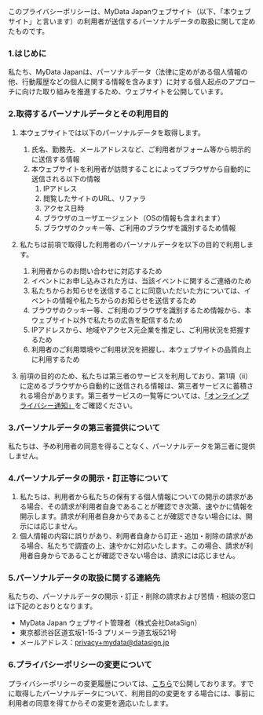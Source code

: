このプライバシーポリシーは、MyData Japanウェブサイト（以下、「本ウェブサイト」と言います）の利用者が送信するパーソナルデータの取扱に関して定めたものです。

### 1.はじめに
私たち、MyData Japanは、パーソナルデータ（法律に定めがある個人情報の他、行動履歴などの個人に関する情報を含みます）に対する個人起点のアプローチに向けた取り組みを推進するため、ウェブサイトを公開しています。

### 2.取得するパーソナルデータとその利用目的
1. 本ウェブサイトでは以下のパーソナルデータを取得します。
	1. 氏名、勤務先、メールアドレスなど、ご利用者がフォーム等から明示的に送信する情報
	2. 本ウェブサイトを利用者が訪問することによってブラウザから自動的に送信される以下の情報
		1. IPアドレス
		2. 閲覧したサイトのURL、リファラ
		3. アクセス日時
		4. ブラウザのユーザエージェント（OSの情報も含まれます）
		5. ブラウザのクッキー等、ご利用のブラウザを識別するため情報
		
2. 私たちは前項で取得した利用者のパーソナルデータを以下の目的で利用します。
	1. 利用者からのお問い合わせに対応するため
	2. イベントにお申し込みされた方は、当該イベントに関するご連絡のため
	3. 私たちからお知らせを送信することに同意いただいた方については、イベントの情報や私たちからのお知らせを送信するため
	4. ブラウザのクッキー等、ご利用のブラウザを識別するため情報から、本ウェブサイト以外で私たちの広告を配信するため
	5. IPアドレスから、地域やアクセス元企業を推定し、ご利用状況を把握するため
	6. 利用者のご利用環境やご利用状況を把握し、本ウェブサイトの品質向上に利用するため
	
3. 前項の目的のため、私たちは第三者のサービスを利用しており、第1項（ⅱ）に定めるブラウザから自動的に送信される情報は、第三者サービスに蓄積される場合があります。第三者サービスの一覧等については、[「オンラインプライバシー通知」](https://fe.datasign.co/privacy/policy/2016ad56)をご確認ください。

### 3.パーソナルデータの第三者提供について
私たちは、予め利用者の同意を得ることなく、パーソナルデータを第三者に提供しません。

### 4.パーソナルデータの開示・訂正等について
1. 私たちは、利用者から私たちの保有する個人情報についての開示の請求がある場合、その請求が利用者自身であることが確認でき次第、速やかに情報を開示します。請求が利用者自身からであることが確認できない場合には、開示には応じません。
2. 個人情報の内容に誤りがあり、利用者自身から訂正・追加・削除の請求がある場合、私たちで調査の上、速やかに対応いたします。この場合、請求が利用者自身からであることが確認できない場合は、請求には応じません。

### 5.パーソナルデータの取扱に関する連絡先
私たちの、パーソナルデータの開示・訂正・削除の請求および苦情・相談の窓口は下記のとおりとなります。

- MyData Japan ウェブサイト管理者（株式会社DataSign）
- 東京都渋谷区道玄坂1-15-3 プリメーラ道玄坂521号
- メールアドレス：privacy+mydata@datasign.jp

### 6.プライバシーポリシーの変更について
プライバシーポリシーの変更履歴については、[こちら](https://github.com/MyDataJapan/documents/commits/master/privacy-policy/index.markdown)で公開しております。すでに取得したパーソナルデータについて、利用目的の変更をする場合には、事前に利用者の同意を得てからその変更を適応いたします。

